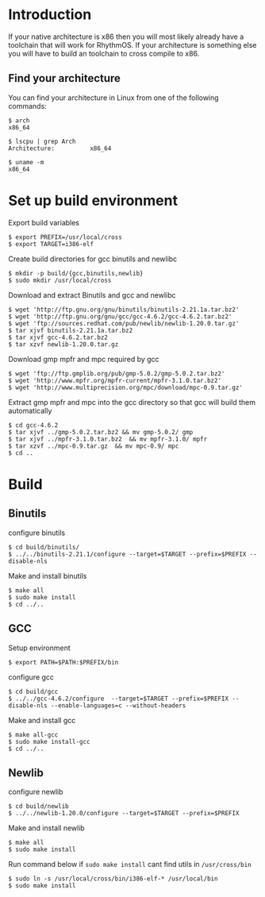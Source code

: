 # Introduction #
If your native architecture is x86 then you will most likely already have a toolchain that will work for RhythmOS. If your architecture is something else you will have to build an toolchain to cross compile to x86.

## Find your architecture ##
You can find your architecture in Linux from one of the following commands:

```
$ arch
x86_64
```

```
$ lscpu | grep Arch
Architecture:          x86_64
```

```
$ uname -m
x86_64
```


# Set up build environment #

Export build variables
```
$ export PREFIX=/usr/local/cross
$ export TARGET=i386-elf
```

Create build directories for gcc binutils and newlibc
```
$ mkdir -p build/{gcc,binutils,newlib}
$ sudo mkdir /usr/local/cross
```

Download and extract Binutils and gcc and newlibc
```
$ wget 'http://ftp.gnu.org/gnu/binutils/binutils-2.21.1a.tar.bz2'
$ wget 'http://ftp.gnu.org/gnu/gcc/gcc-4.6.2/gcc-4.6.2.tar.bz2'
$ wget 'ftp://sources.redhat.com/pub/newlib/newlib-1.20.0.tar.gz'
$ tar xjvf binutils-2.21.1a.tar.bz2 
$ tar xjvf gcc-4.6.2.tar.bz2 
$ tar xzvf newlib-1.20.0.tar.gz
```

Download gmp mpfr and mpc required by gcc
```
$ wget 'ftp://ftp.gmplib.org/pub/gmp-5.0.2/gmp-5.0.2.tar.bz2'
$ wget 'http://www.mpfr.org/mpfr-current/mpfr-3.1.0.tar.bz2'
$ wget 'http://www.multiprecision.org/mpc/download/mpc-0.9.tar.gz'
```

Extract gmp mpfr and mpc into the gcc directory so that gcc will build them automatically
```
$ cd gcc-4.6.2
$ tar xjvf ../gmp-5.0.2.tar.bz2 && mv gmp-5.0.2/ gmp
$ tar xjvf ../mpfr-3.1.0.tar.bz2  && mv mpfr-3.1.0/ mpfr
$ tar xzvf ../mpc-0.9.tar.gz  && mv mpc-0.9/ mpc
$ cd ..
```

# Build #
## Binutils ##
configure binutils
```
$ cd build/binutils/
$ ../../binutils-2.21.1/configure --target=$TARGET --prefix=$PREFIX --disable-nls
```

Make and install binutils
```
$ make all
$ sudo make install
$ cd ../..
```

## GCC ##
Setup environment
```
$ export PATH=$PATH:$PREFIX/bin
```

configure gcc
```
$ cd build/gcc
$ ../../gcc-4.6.2/configure  --target=$TARGET --prefix=$PREFIX --disable-nls --enable-languages=c --without-headers
```

Make and install gcc
```
$ make all-gcc 
$ sudo make install-gcc
$ cd ../..
```

## Newlib ##

configure newlib
```
$ cd build/newlib
$ ../../newlib-1.20.0/configure --target=$TARGET --prefix=$PREFIX
```

Make and install newlib
```
$ make all
$ sudo make install
```

Run command below if `sudo make install` cant find utils in `/usr/cross/bin`
```
$ sudo ln -s /usr/local/cross/bin/i386-elf-* /usr/local/bin
$ sudo make install
```